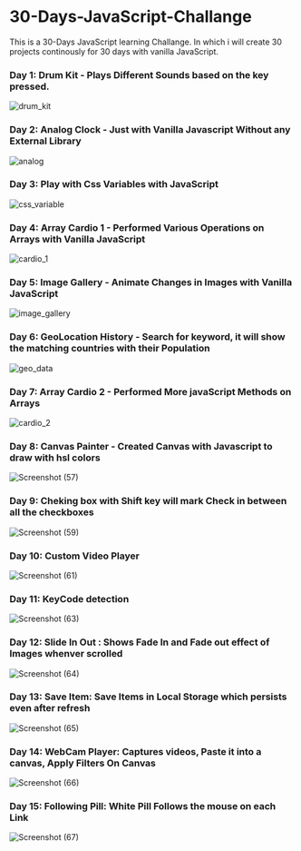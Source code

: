 # 30-Days-JavaScript-Challange
This is a 30-Days JavaScript learning Challange.
In which i will create 30 projects continously for 30 days with vanilla JavaScript.


### Day 1: Drum Kit - Plays Different Sounds based on the key pressed.

![drum_kit](https://github.com/amansharma8194/30-Days-JavaScript-Challange/assets/95268373/25fcbcf9-d6cc-47ce-91ee-50da0929bc0e)

### Day 2: Analog Clock - Just with Vanilla Javascript Without any External Library

![analog](https://github.com/amansharma8194/30-Days-JavaScript-Challange/assets/95268373/1efa9c6c-95dd-4f91-958d-e2099f026459)
### Day 3: Play with Css Variables with JavaScript

![css_variable](https://github.com/amansharma8194/30-Days-JavaScript-Challange/assets/95268373/7f1377f8-131f-49ce-9362-ad65e35bcf90)

### Day 4: Array Cardio 1 - Performed Various Operations on Arrays with Vanilla JavaScript

![cardio_1](https://github.com/amansharma8194/30-Days-JavaScript-Challange/assets/95268373/1a637e21-8589-4ff1-ae32-6ca7c650c478)

### Day 5: Image Gallery - Animate Changes in Images with Vanilla JavaScript

![image_gallery](https://github.com/amansharma8194/30-Days-JavaScript-Challange/assets/95268373/14c10642-3d61-4693-b1ac-eb534bab8cf9)

### Day 6: GeoLocation History - Search for keyword, it will show the matching countries with their Population

![geo_data](https://github.com/amansharma8194/30-Days-JavaScript-Challange/assets/95268373/510b2e3a-30e7-4754-93c0-c05815520eb0)

### Day 7: Array Cardio 2 - Performed More javaScript Methods on Arrays

![cardio_2](https://github.com/amansharma8194/30-Days-JavaScript-Challange/assets/95268373/310b3232-f876-452a-9a69-eb289383daef)

### Day 8: Canvas Painter - Created Canvas with Javascript to draw with hsl colors

![Screenshot (57)](https://github.com/amansharma8194/30-Days-JavaScript-Challange/assets/95268373/91a615b3-05c7-40a0-9228-2146763b76c8)

### Day 9: Cheking box with Shift key will mark Check in between all the checkboxes

![Screenshot (59)](https://github.com/amansharma8194/30-Days-JavaScript-Challange/assets/95268373/347bfc5c-48da-4646-a113-2a8d9cc800cd)

### Day 10: Custom Video Player

![Screenshot (61)](https://github.com/amansharma8194/30-Days-JavaScript-Challange/assets/95268373/080091ff-16c2-46f9-8145-32ebceac97c0)

### Day 11: KeyCode detection

![Screenshot (63)](https://github.com/amansharma8194/30-Days-JavaScript-Challange/assets/95268373/7c8e06fd-b9d8-486a-8f15-5cadcb051901)

### Day 12: Slide In Out : Shows Fade In and Fade out effect of Images whenver scrolled

![Screenshot (64)](https://github.com/amansharma8194/30-Days-JavaScript-Challange/assets/95268373/1b06a732-eb9e-4b01-839d-8ccab14a8b63)

### Day 13: Save Item: Save Items in Local Storage which persists even after refresh

![Screenshot (65)](https://github.com/amansharma8194/30-Days-JavaScript-Challange/assets/95268373/8104f56f-7059-47f7-8a33-6efafa9b604b)

### Day 14: WebCam Player: Captures videos, Paste it into a canvas, Apply Filters On Canvas

![Screenshot (66)](https://github.com/amansharma8194/30-Days-JavaScript-Challange/assets/95268373/984ecf6a-b8fe-409c-bd1b-476e74071f64)

### Day 15: Following Pill: White Pill Follows the mouse on each Link

![Screenshot (67)](https://github.com/amansharma8194/30-Days-JavaScript-Challange/assets/95268373/64be2071-ed1a-4fa0-95c4-16a95c462def)

